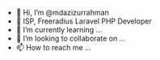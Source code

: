 - 👋 Hi, I’m @mdazizurrahman
- 👀 ISP, Freeradius Laravel PHP Developer
- 🌱 I’m currently learning ...
- 💞️ I’m looking to collaborate on ...
- 📫 How to reach me ...

<!---
mdazizurrahman/mdazizurrahman is a ✨ special ✨ repository because its `README.md` (this file) appears on your GitHub profile.
You can click the Preview link to take a look at your changes.
--->

